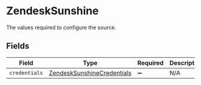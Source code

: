 # ZendeskSunshine

The values required to configure the source.


## Fields

| Field                                                                           | Type                                                                            | Required                                                                        | Description                                                                     |
| ------------------------------------------------------------------------------- | ------------------------------------------------------------------------------- | ------------------------------------------------------------------------------- | ------------------------------------------------------------------------------- |
| `credentials`                                                                   | [ZendeskSunshineCredentials](../../models/shared/ZendeskSunshineCredentials.md) | :heavy_minus_sign:                                                              | N/A                                                                             |